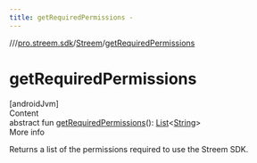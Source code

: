 ```yaml
---
title: getRequiredPermissions -
---
```

//[<root>](../../../index.md)/[pro.streem.sdk](../index.md)/[Streem](index.md)/[getRequiredPermissions](get-required-permissions.md)



# getRequiredPermissions  
[androidJvm]  
Content  
abstract fun [getRequiredPermissions](get-required-permissions.md)(): [List](https://kotlinlang.org/api/latest/jvm/stdlib/kotlin.collections/-list/index.html)<[String](https://kotlinlang.org/api/latest/jvm/stdlib/kotlin/-string/index.html)>  
More info  


Returns a list of the permissions required to use the Streem SDK.

  



